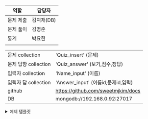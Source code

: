 <!-- - refer : screen definition
- 문제 제출자 작성 하기 : 4지 선다형, 5문항, 문항마다 다른 점수, 정답 입력
- 응시자 문제 풀기 : 응시자 이름 입력 -> 문제 풀기 -> 다음 응시자 여부(계속:c, 종료:x)
- 통계 : 각 응시자 채점, 과목 평균 표시
- Naming Rule(Sample) : Prefix(num_, str_, list_, dict_, mixed_)
- Dabase 설계 규칙 : 한 shell에는 묶음 datatype 안 넣기
- 산출물 : README.md(구성원별 역할 기록), 동작 Youtube 작성 -->

|역할| 담당자 |
|--|--|
|문제 제출|김덕재(DB)|
|문제 풀이|김명준|
|통계|박요한|
|||

|||
|--|--|
|문제 collection|'Quiz_insert' (문제)|
|문제 답항 collection|'Quiz_answer' (보기,점수,정답)|
|입력자 collection|'Name_input' (이름)|
|입력자 답 collection|'Answer_input' (이름id,문제id,입력)|
|github|https://github.com/sweetmjkim/docs|
|DB|mongodb://192.168.0.92:27017|

<details>

  <summary>예제 탬플릿</summary>

  |예  제    탬  플  릿|보   기|정     답|
  |--|--|--|
  |데이터를 검색하고자 할 때 사용하는 언어는 무엇인가요?|	1)SQL  	2)HTML	3)Java	4)Python	|1|
  |중복된 데이터를 제거하고자 할 때 사용하는 용어는 무엇인가요?|	1)Delete	2)Update	3)Distinct	4)Select	|3|
  |여러 테이블을 연결하여 데이터를 가져올 때 사용하는 개념은 무엇인가요?|	1)Join	2)Union	3)Merge	4)Intersect	|1|
  |특정 조건을 만족하는 데이터를 선택하기 위해 사용하는 구문은 무엇인가요?|	1)Where	2)From	3)Group By	4)Order By	|1|
  |테이블의 구조를 정의하고 데이터를 저장하는 데 사용되는 객체는 무엇인가요?|	1)Index	2)View	3)Trigger	4)Table	|4|
  |데이터를 추가하거나 수정, 삭제하기 위해 사용하는 언어는 무엇인가요?|	1)SQL	2)JSON	3)XML	4)YAML	|1|
  |테이블 간의 관계를 정의하고 참조 무결성을 유지하기 위해 사용하는 개념은 무엇인가요?|	1)Index	2)Constraint	3)Procedure	4)Function	|2|
  |특정 컬럼을 기준으로 데이터를 정렬하기 위해 사용하는 구문은 무엇인가요?|	1)Order By	2)Group By	3)Having	4)Where	|1|
  |특정 컬럼을 기준으로 데이터를 그룹화하기 위해 사용하는 구문은 무엇인가요?|	1)Group By	2)Order By	3)Having	4)Where	|1|
  |특정 작업이 수행되기 전 또는 후에 자동으로 실행되는 코드 블록을 무엇이라고 하나요?|	1)Index	2)View	3)Trigger	4)Procedure	|3|

</details>
